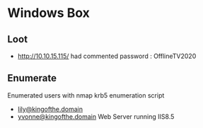 # Windows Box
## Loot
- http://10.10.15.115/ had commented password : OfflineTV2020
## Enumerate
Enumerated users with nmap krb5 enumeration script
- lily@kingofthe.domain
- yvonne@kingofthe.domain
Web Server running IIS8.5
